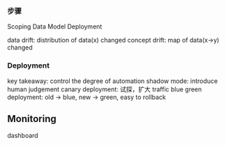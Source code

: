 ### 步骤
Scoping
Data
Model
Deployment


data drift: distribution of data(x) changed
concept drift: map of data(x->y) changed 

### Deployment

key takeaway: control the degree of automation
shadow mode: introduce human judgement
canary deployment: 试探，扩大 traffic
blue green deployment: old -> blue, new -> green, easy to rollback

## Monitoring

dashboard




